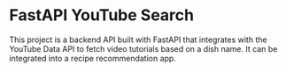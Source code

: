 # FastAPI YouTube Search

This project is a backend API built with FastAPI that integrates with the YouTube Data API to fetch video tutorials based on a dish name. It can be integrated into a recipe recommendation app.
